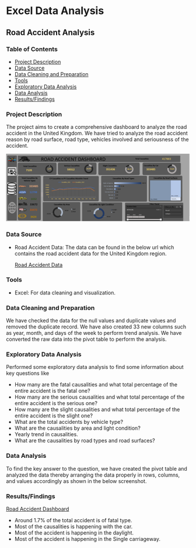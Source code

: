 # Excel Data Analysis

## Road Accident Analysis

### Table of Contents

- [Project Description](#project-description)
- [Data Source](#data-source)
- [Data Cleaning and Preparation](#data-cleaning-and-preparation)
- [Tools](#tools)
- [Exploratory Data Analysis](#exploratory-data-analysis)
- [Data Analysis](#data-analysis)
- [Results/Findings](#resultsfindings)
  

### Project Description
The project aims to create a comprehensive dashboard to analyze the road accident in the United Kingdom. We have tried to analyze the road accident reason by road surface, road type, vehicles involved and seriousness of the accident.

![Road Accident Dashboard Image](Road%20Accident%20Dashboard.png)

### Data Source
- Road Accident Data: The data can be found in the below url which contains the road accident data for the United Kingdom region.
  
  [Road Accident Data](https://docs.google.com/spreadsheets/d/1r-IPzFPJG6RhJIqGi5n4wIXFR7Vp80ay/edit?usp=sharing&ouid=115775133108482420179&rtpof=true&sd=true)

### Tools
- Excel: For data cleaning and visualization.

### Data Cleaning and Preparation
 We have checked the data for the null values and duplicate values and removed the duplicate record. We have also created 33 new columns such as year, month, and days of the week to perform trend analysis. We have converted the raw data into the pivot table to perform the analysis.

### Exploratory Data Analysis
Performed some exploratory data analysis to find some information about key questions like
- How many are the fatal causalities and what total percentage of the entire accident is the fatal one?
- How many are the serious causalities and what total percentage of the entire accident is the serious one?
- How many are the slight causalities and what total percentage of the entire accident is the slight one?
- What are the total accidents by vehicle type?
- What are the causalities by area and light condition?
- Yearly trend in causalities.
- What are the causalities by road types and road surfaces?

### Data Analysis
To find the key answer to the question, we have created the pivot table and analyzed the data thereby arranging the data properly in rows, columns, and values accordingly as shown in the below screenshot.


### Results/Findings

[Road Accident Dashboard](https://docs.google.com/spreadsheets/d/1MxkBZF43wBFYyI2mQ45QPDbFdCv7vYjW/edit?usp=sharing&ouid=115775133108482420179&rtpof=true&sd=true)
- Around 1.7% of the total accident is of fatal type.
- Most of the causalities is happening with the car.
- Most of the accident is happening in the daylight.
- Most of the accident is happening in the Single carriageway.
